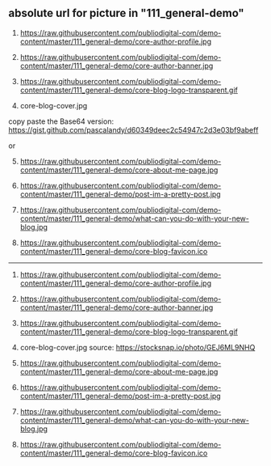 ## absolute url for picture in "111_general-demo"

1) https://raw.githubusercontent.com/publiodigital-com/demo-content/master/111_general-demo/core-author-profile.jpg

2) https://raw.githubusercontent.com/publiodigital-com/demo-content/master/111_general-demo/core-author-banner.jpg

3) https://raw.githubusercontent.com/publiodigital-com/demo-content/master/111_general-demo/core-blog-logo-transparent.gif

4) core-blog-cover.jpg

copy paste the Base64 version: https://gist.github.com/pascalandy/d60349deec2c54947c2d3e03bf9abeff

or




5) https://raw.githubusercontent.com/publiodigital-com/demo-content/master/111_general-demo/core-about-me-page.jpg

6) https://raw.githubusercontent.com/publiodigital-com/demo-content/master/111_general-demo/post-im-a-pretty-post.jpg

7) https://raw.githubusercontent.com/publiodigital-com/demo-content/master/111_general-demo/what-can-you-do-with-your-new-blog.jpg

8) https://raw.githubusercontent.com/publiodigital-com/demo-content/master/111_general-demo/core-blog-favicon.ico

---

1) https://raw.githubusercontent.com/publiodigital-com/demo-content/master/111_general-demo/core-author-profile.jpg

2) https://raw.githubusercontent.com/publiodigital-com/demo-content/master/111_general-demo/core-author-banner.jpg

3) https://raw.githubusercontent.com/publiodigital-com/demo-content/master/111_general-demo/core-blog-logo-transparent.gif

4) core-blog-cover.jpg 
	 source: https://stocksnap.io/photo/GEJ6ML9NHQ

5) https://raw.githubusercontent.com/publiodigital-com/demo-content/master/111_general-demo/core-about-me-page.jpg

6) https://raw.githubusercontent.com/publiodigital-com/demo-content/master/111_general-demo/post-im-a-pretty-post.jpg

7) https://raw.githubusercontent.com/publiodigital-com/demo-content/master/111_general-demo/what-can-you-do-with-your-new-blog.jpg

8) https://raw.githubusercontent.com/publiodigital-com/demo-content/master/111_general-demo/core-blog-favicon.ico

